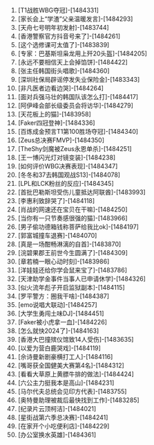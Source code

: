 
1. [T1战胜WBG夺冠]-[1484331]
1. [家长会上“学渣”父亲温暖发言]-[1484293]
1. [天舟七号明年初发射]-[1483744]
1. [香港警察官方抖音号来了]-[1484261]
1. [这个选修课可太值了]-[1483839]
1. [专家：巴基斯坦枭龙用上歼20头盔]-[1484205]
1. [永远不要相信天上会掉馅饼]-[1484422]
1. [张主任韩国街头唱歌]-[1484360]
1. [深圳社保局辟谣停发失业保险金]-[1483343]
1. [非凡医者边看边哭]-[1484264]
1. [面对兵强马壮的韩国队该怎么打]-[1484417]
1. [阿伊峰会部长级委员会将访华]-[1484279]
1. [天花板上的猫]-[1483958]
1. [Faker四冠登神]-[1484336]
1. [百炼成金预言T1第100胜场夺冠]-[1484340]
1. [Zeus总决赛FMVP]-[1484350]
1. [TheShy剑魔被Zeus永恩单杀]-[1484251]
1. [王一博闪光灯对镜变装]-[1484238]
1. [如何评价WBG决赛表现]-[1484347]
1. [冬冬和37去韩国观战S13]-[1484078]
1. [LPL和LCK粉丝的反应]-[1484345]
1. [首批巴勒斯坦受伤儿童抵达阿联酋]-[1483993]
1. [李惠利致辞哭了]-[1484118]
1. [肖战的网速还在宝贝在干嘛]-[1484250]
1. [当你有一只节奏感很强的猫]-[1483966]
1. [男子偷功德箱钱称菩萨给我比ok]-[1484197]
1. [郭富城撞车退赛]-[1484070]
1. [真是一场酣畅淋漓的自首]-[1483870]
1. [浣碧果郡王前世今生圆满了]-[1484309]
1. [章若楠一眼心动时刻]-[1483986]
1. [洋娃娃还给你学会鼠来宝了]-[1483786]
1. [天津助学金事件当事人已申请休学]-[1484326]
1. [似火流年彪子开启监狱副本]-[1484115]
1. [罗平警方：圈我干啥]-[1484387]
1. [emo说唱大联动]-[1484257]
1. [大学生勇闯土味DJ]-[1484451]
1. [Faker被小虎拿一血]-[1484226]
1. [怎么就快2024了]-[1484163]
1. [香港大巴撞殡仪馆致14人受伤]-[1483635]
1. [以爱为营白鹿哭戏]-[1484119]
1. [佘诗曼新剧豪横打工人]-[1484116]
1. [嘴哥获全国健美大赛第4名]-[1484312]
1. [看看大草原上黄膘牛排的做法]-[1484424]
1. [六公主力挺我本是高山]-[1484231]
1. [马尔代夫总统会见印方代表]-[1483755]
1. [奥特曼助理被裁后最快找到工作]-[1483285]
1. [纪录片云顶柯洁]-[1484021]
1. [星街战第六季总决赛]-[1484241]
1. [在家开个小吃便利店]-[1484229]
1. [办公室换水英雄]-[1484361]